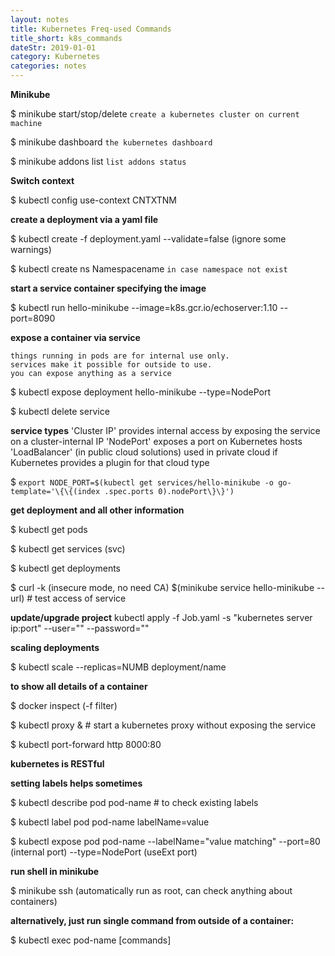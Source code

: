 ```yaml
---
layout: notes
title: Kubernetes Freq-used Commands
title_short: k8s_commands
dateStr: 2019-01-01
category: Kubernetes
categories: notes
---
```

**Minikube**

\$ minikube start/stop/delete ```create a kubernetes cluster on current machine```

\$ minikube dashboard ```the kubernetes dashboard```

\$ minikube addons list ```list addons status```

**Switch context**

\$ kubectl config use-context CNTXTNM

**create a deployment via a yaml file**

\$ kubectl create -f deployment.yaml --validate=false (ignore some warnings)

\$ kubectl create ns Namespacename ```in case namespace not exist```

**start a service container specifying the image**

\$ kubectl run hello-minikube --image=k8s.gcr.io/echoserver:1.10 --port=8090

**expose a container via service**
```
things running in pods are for internal use only.
services make it possible for outside to use.
you can expose anything as a service
```

\$ kubectl expose deployment hello-minikube --type=NodePort

\$ kubectl delete service <name>

**service types**
'Cluster IP'
  provides internal access by exposing the service on a cluster-internal IP
'NodePort'
  exposes a port on Kubernetes hosts
'LoadBalancer' (in public cloud solutions)
  used in private cloud if Kubernetes provides a plugin for that cloud type

\$ `export NODE_PORT=$(kubectl get services/hello-minikube -o go-template='\{\{(index .spec.ports 0).nodePort\}\}')`

**get deployment and all other information**

\$ kubectl get pods

\$ kubectl get services (svc)

\$ kubectl get deployments

\$ curl -k (insecure mode, no need CA) $(minikube service hello-minikube --url) # test access of service

**update/upgrade project**
kubectl apply -f Job.yaml -s "kubernetes server ip:port" --user="" --password=""

**scaling deployments**

\$ kubectl scale --replicas=NUMB deployment/name

**to show all details of a container**

\$ docker inspect (-f filter)

\$ kubectl proxy & # start a kubernetes proxy without exposing the service

\$ kubectl port-forward http 8000:80

**kubernetes is RESTful**

**setting labels helps sometimes**

\$ kubectl describe pod pod-name # to check existing labels

\$ kubectl label pod pod-name labelName=value

\$ kubectl expose pod pod-name --labelName="value matching" --port=80 (internal port) --type=NodePort (useExt port)

**run shell in minikube**

\$ minikube ssh (automatically run as root, can check anything about containers)

**alternatively, just run single command from outside of a container:**

\$ kubectl exec pod-name [commands]
